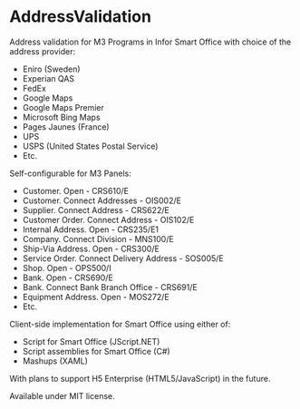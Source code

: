 AddressValidation
=================

Address validation for M3 Programs in Infor Smart Office with choice of the address provider:

- Eniro (Sweden)
- Experian QAS
- FedEx
- Google Maps
- Google Maps Premier
- Microsoft Bing Maps
- Pages Jaunes (France)
- UPS
- USPS (United States Postal Service)
- Etc.

Self-configurable for M3 Panels:

- Customer. Open - CRS610/E
- Customer. Connect Addresses - OIS002/E
- Supplier. Connect Address - CRS622/E
- Customer Order. Connect Address - OIS102/E
- Internal Address. Open - CRS235/E1
- Company. Connect Division - MNS100/E
- Ship-Via Address. Open - CRS300/E
- Service Order. Connect Delivery Address - SOS005/E
- Shop. Open - OPS500/I
- Bank. Open - CRS690/E
- Bank. Connect Bank Branch Office - CRS691/E
- Equipment Address. Open - MOS272/E
- Etc.

Client-side implementation for Smart Office using either of:

- Script for Smart Office (JScript.NET)
- Script assemblies for Smart Office (C#)
- Mashups (XAML)

With plans to support H5 Enterprise (HTML5/JavaScript) in the future.

Available under MIT license.
